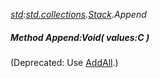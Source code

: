 _[std](../../modules/std/std-module.md):[std.collections](../../modules/std/std-collections.md).[Stack<T>](../../modules/std/std-collections-stack.md).Append_
##### Method Append:Void( values:C )
(Deprecated: Use [AddAll](std-collections-stack-addall.md).)
